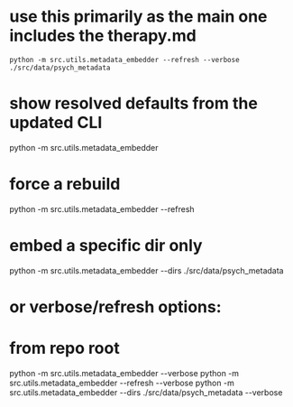 # use this primarily as the main one includes the therapy.md
`python -m src.utils.metadata_embedder --refresh --verbose ./src/data/psych_metadata`

# show resolved defaults from the updated CLI
python -m src.utils.metadata_embedder

# force a rebuild
python -m src.utils.metadata_embedder --refresh

# embed a specific dir only
python -m src.utils.metadata_embedder --dirs ./src/data/psych_metadata

# or verbose/refresh options:

# from repo root
python -m src.utils.metadata_embedder --verbose
python -m src.utils.metadata_embedder --refresh --verbose
python -m src.utils.metadata_embedder --dirs ./src/data/psych_metadata --verbose
